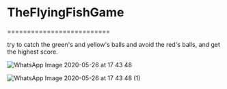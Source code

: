 # TheFlyingFishGame
==========================

try to catch the green's and yellow's balls and avoid the red's balls, and get the highest score.

![WhatsApp Image 2020-05-26 at 17 43 48](https://user-images.githubusercontent.com/57751387/82914738-8d13d300-9f78-11ea-9f00-6b7d6ebdfa09.jpeg)


![WhatsApp Image 2020-05-26 at 17 43 48 (1)](https://user-images.githubusercontent.com/57751387/82915007-dd8b3080-9f78-11ea-97a5-f491869309a7.jpeg)
